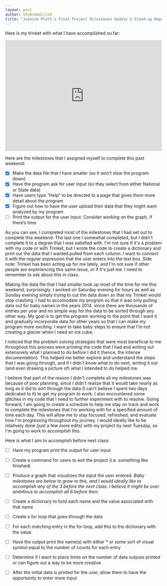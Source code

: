 ```yaml
---
layout: post
author: ShyArmadillo8
title: "Jasmine Plott's Final Project Milestones Update & Stand-up Report"
---
```


Here is my trinket with what I have accomplished so far:
<iframe src="https://trinket.io/embed/python3/b8d3e27bc6" width="100%" height="356" frameborder="0" marginwidth="0" marginheight="0" allowfullscreen></iframe>

Here are the milestones that I assigned myself to complete this past weekend:

- [x] Make the data file that I have smaller (so it won’t slow the program down)
- [x] Have the program ask for user input (so they select from either National or State data)
- [x] Have users type “Help” to be directed to a page that gives them more detail about the program
- [x] Figure out how to have the user upload their data that they might want analyzed by my program
- [ ] Print the output for the user input. Consider working on the graph, if there’s time

As you can see, I completed most of the milestones that I had set out to complete this weekend. The last one I somewhat completed, but I didn't complete it to a degree that I was satisfied with. I'm not sure if it's a problem with my code or with Trinket, but I wrote the code to create a dictionary and print out the data that I wanted pulled from each column.  I want to connect it with the regular expression that the user enters into the text box.  Side note: Trinket has been acting up for me lately, and I'm not sure if other people are experiencing this same issue, or if it's just me.  I need to remember to ask about this in class.

Making the data file that I had smaller took up most of the time for me this weekend, surprisingly.  I worked on Saturday evening for hours as well as Sunday evening simply trying to cut the data down so that my Trinket would stop crashing.  I had to accomodate my program so that it was only pulling data out for baby names in the years 2014, since there are thousands of entries per year and no simple way for the data to be sorted through any other way.  My goal is to get the program working to the point that I want it and gradually incorporate data for other years so that I can make my program more exciting.  I want to take baby steps to ensure that I'm not creating a glacier when I need an ice cube.  

I noticed that the problem solving strategies that were most beneficial to me throughout this process were printing the code that I had and writing out extensively what I planned to do before I did it (hence, the intense documentation).  This helped me better explore and understand the steps that I was going through, and if I didn't know what to do next, writing it out (and even drawing a picture of) what I intended to do helped me.

I believe that part of the reason I didn't complete all my milestones was because of poor planning, since I didn't realize that it would take nearly as long as it did to sort through the data (I can't believe I spent two days dedicated to it) to get my program to work.  I also encountered some glitches in my code that I need to further experiment with to resolve. Going forward, I am going to create a schedule to help me stay on track and work to complete the milestones that I'm working with for a specified amount of time each day.  This will allow me to stay focused, refreshed, and evaluate how I'm progressing throughout my journey.  I would ideally like to be relatively done (just a few more edits) with my project by next Tuesday, so I'm going to work to accomplish this.

Here is what I aim to accomplish before next class:

- [ ] Have my program print the output for user input
- [ ] Create a command for users to exit the project (i.e. something like finished)
- [ ] Produce a graph that visualizes the input the user entered. *Baby milestones are below to grow to this, and I would ideally like to accomplish any of the 3 before the next class.  I believe it might be over ambitious to accomplish all 6 before then.*
- [ ] Create a dictionary to hold each name and the value associated with that name
- [ ] Create a for loop that goes through the data
- [ ] For each matching entry in the for loop, add this to the dictionary with the value
- [ ] Have the output print the name(s) with either * or some sort of visual symbol equal to the number of counts for each entry
- [ ] Determine if I want to place limits on the number of data outputs printed or can figure out a way to be more creative
- [ ] After the initial data is printed for the user, allow them to have the opportunity to enter more input

